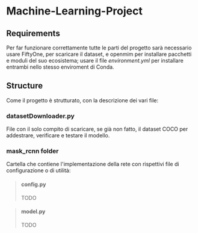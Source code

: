 # Machine-Learning-Project

## Requirements
Per far funzionare correttamente tutte le parti del progetto sarà necessario usare FiftyOne, per scaricare il dataset, e openmim per installare pacchetti e moduli del suo ecosistema; usare il file *environment.yml* per installare entrambi nello stesso enviroment di Conda.

## Structure
Come il progetto è strutturato, con la descrizione dei vari file:

### datasetDownloader.py
File con il solo compito di scaricare, se già non fatto, il dataset COCO per addestrare, verificare e testare il modello.

### mask_rcnn folder
Cartella che contiene l'implementazione della rete con rispettivi file di configurazione o di utilità:

> #### config.py
> TODO

> #### model.py
> TODO